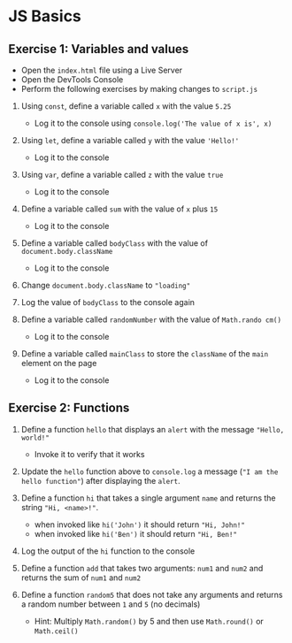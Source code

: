 # JS Basics

## Exercise 1: Variables and values

- Open the `index.html` file using a Live Server
- Open the DevTools Console
- Perform the following exercises by making changes to `script.js`

1. Using `const`, define a variable called `x` with the value `5.25`
	- Log it to the console using `console.log('The value of x is', x)`

1. Using `let`, define a variable called `y` with the value `'Hello!'`
	- Log it to the console

1. Using `var`, define a variable called `z` with the value `true`
	- Log it to the console

1. Define a variable called `sum` with the value of `x` plus `15`
	- Log it to the console

1. Define a variable called `bodyClass` with the value of
   `document.body.className`
   	- Log it to the console

1. Change `document.body.className` to `"loading"`

1. Log the value of `bodyClass` to the console again

1. Define a variable called `randomNumber` with the value of `Math.rando cm()`
	- Log it to the console

1. Define a variable called `mainClass` to store the `className` of the `main`
   element on the page
   	- Log it to the console

## Exercise 2: Functions

1. Define a function `hello` that displays an `alert` with the message `"Hello,
   world!"`
   	- Invoke it to verify that it works

1. Update the `hello` function above to `console.log` a message (`"I am the
   hello function"`) after displaying the `alert`.

1. Define a function `hi` that takes a single argument `name` and returns the
   string `"Hi, <name>!"`.
   	- when invoked like `hi('John')` it should return `"Hi, John!"`
   	- when invoked like `hi('Ben')` it should return `"Hi, Ben!"`

1. Log the output of the `hi` function to the console

1. Define a function `add` that takes two arguments: `num1` and `num2` and
   returns the sum of `num1` and `num2`

1. Define a function `random5` that does not take any arguments and returns a
   random number between `1` and `5` (no decimals)
   	- Hint: Multiply `Math.random()` by 5 and then use `Math.round()` or `Math.ceil()`

[solution]: https://github.com/thoughtworks-jumpstart/js-basics-1/tree/solution
